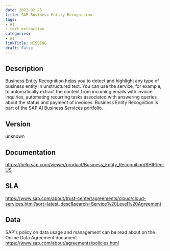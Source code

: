 ```yaml
---
date: 2022-02-25
title: SAP Business Entity Recognition
tags: 
- AI
- text extraction
categories: 
- AI
linkTitle: MISSING
draft: False
---
```


## Description

Business Entity Recognition helps you to detect and highlight any
type of business entity in unstructured text. You can use the
service, for example, to automatically extract the context from
incoming emails with invoice inquiries, automating recurring tasks
associated with answering queries about the status and payment of
invoices. Business Entity Recognition is part of the SAP AI Business
Services portfolio.


## Version

unknown

## Documentation

https://help.sap.com/viewer/product/Business_Entity_Recognition/SHIP/en-US

## SLA

https://www.sap.com/about/trust-center/agreements/cloud/cloud-services.html?sort=latest_desc&search=Service%20Level%20Agreement

## Data

SAP's policy on data usage and management can be read about on the Online Data Agreement document https://www.sap.com/about/agreements/policies.html

